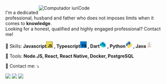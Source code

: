 <img src="https://raw.githubusercontent.com/MicaelliMedeiros/micaellimedeiros/master/image/computer-illustration.png" min-width="400px" max-width="400px" width="400px" align="right" alt="Computador iuriCode">

<p align="left"> 
 I'm a dedicated professional, husband and father who does not imposes limits when it comes to   <strong>knowledge</strong>.<br>
  Looking for a honest, qualified and highly engaged professional? Contact me! 
</p>

<p align="left">
  🦄 Skills: <strong>Javascript</strong><img src = "./img/logojs.png"> 
  <strong>, Typescript</strong><img src = "./img/logoTsresized.png" >
  <strong>, Dart</strong><img src = "./img/logodart.png">
  <strong>, Python</strong><img src = "./img/logopythonresized.png">
  <strong>, Java</strong><img src = "./img/logojavaresized.png"> 
  
</p>

<p align="left">
  💼 Tools: <strong>Node.JS, React, React Native, Docker, PostgreSQL </strong>
</p>

<p align="left">
  💌 Contact me: ⤵️
</p>

  <a href="https://www.linkedin.com/in/eduardopiorini/" alt="Linkedin">
  <img src="https://img.shields.io/badge/-Linkedin-0e76a8?style=flat-square&logo=Linkedin&logoColor=white&link=LINK-DO-SEU-LINKEDIN" /></a>

  <a href="https://www.facebook.com/EduardoPiorini/" alt="Facebook">
  <img src="https://img.shields.io/badge/-Facebook-3b5998?style=flat-square&labelColor=3b5998&logo=facebook&logoColor=white&link=LINK-DO-SEU-FACEBOOK"/></a>

  <a href="https://www.instagram.com/eduardopiorini/" alt="Instagram">
  <img src="https://img.shields.io/badge/-Instagram-DF0174?style=flat-square&labelColor=DF0174&logo=instagram&logoColor=white&link=LINK-DO-SEU-INSTAGRAM"/></a>
</p>  
